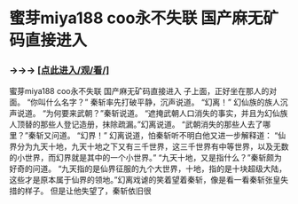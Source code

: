 # 蜜芽miya188 coo永不失联 国产麻无矿码直接进入

### →→→ <a href="http://3t3e.com/index.html">[点此进入/观/看/]</a>

蜜芽miya188 coo永不失联 国产麻无矿码直接进入
子上面，正好坐在那人的对面。
    “你叫什么名字？”
    秦斩率先打破平静，沉声说道。
    “幻离！”
    幻仙族的族人沉声说道。
    “为何要来武朝？”秦斩说道。
    “遮掩武朝人口消失的事实，并且为幻仙族人顶替的那些人登记造册，抹除疏漏。”幻离说道。
    “武朝消失的那些人去了哪里？”秦斩又问道。
    “幻界！”
    幻离说道，怕秦斩听不明白他又进一步解释道：
    “仙界分为九天十地，九天十地之下又有三千世界，这三千世界有中等世界，以及无数的小世界，而幻界就是其中的一个小世界。”
    “九天十地，又是指什么？”秦斩颇为好奇的问道。
    “九天指的是仙界征服的九个大世界，十地，指的是十块超级大陆，这些才是原本属于仙界的领地。”幻离戏谑的笑着望着秦斩，像是看一看秦斩张皇失措的样子。
    但是让他失望了，秦斩依旧很

